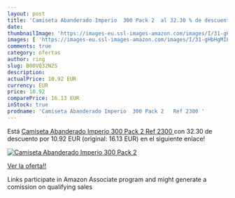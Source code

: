 ```yaml
---
layout: post
title: 'Camiseta Abanderado Imperio  300 Pack 2  al 32.30 % de descuento'
date: 
thumbnailImage: 'https://images-eu.ssl-images-amazon.com/images/I/31-gHbHgMIL._SL200_.jpg'
images: [ 'https://images-eu.ssl-images-amazon.com/images/I/31-gHbHgMIL._SL200_.jpg' ]
comments: true
category: ofertas
author: ring
slug: B00VQ32N2S
description:
actualPrice: 10.92 EUR
currency: EUR
price: 10.92
comparePrice: 16.13 EUR
inStock: true
prodname: 'Camiseta Abanderado Imperio  300 Pack 2   Ref 2300 '
---
```


Está [Camiseta Abanderado Imperio  300 Pack 2   Ref 2300 ](https://www.amazon.es/dp/B00VQ32N2S/?tag=tolees-21) con 32.30 de descuento por 10.92 EUR (original: 16.13 EUR) en el siguiente enlace!

[![Camiseta Abanderado Imperio  300 Pack 2 ](https://images-eu.ssl-images-amazon.com/images/I/31-gHbHgMIL._SL200_.jpg)](https://www.amazon.es/dp/B00VQ32N2S/?tag=tolees-21)

[Ver la oferta!!](https://www.amazon.es/dp/B00VQ32N2S/?tag=tolees-21)

Links participate in Amazon Associate program and might generate a comission on qualifying sales


